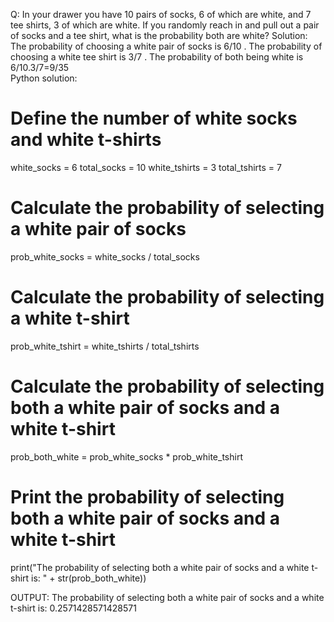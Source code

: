 Q: In your drawer you have 10 pairs of socks, 6 of which are white, and 7 tee shirts, 3 of which are white. If you randomly reach in and pull out a pair of socks and a tee shirt, what is the probability both are white?
Solution: 
The probability of choosing a white pair of socks is 6/10 .
The probability of choosing a white tee shirt is 3/7 .
The probability of both being white is 6/10.3/7=9/35  
Python solution:
# Define the number of white socks and white t-shirts
white_socks = 6
total_socks = 10
white_tshirts = 3
total_tshirts = 7

# Calculate the probability of selecting a white pair of socks
prob_white_socks = white_socks / total_socks

# Calculate the probability of selecting a white t-shirt
prob_white_tshirt = white_tshirts / total_tshirts

# Calculate the probability of selecting both a white pair of socks and a white t-shirt
prob_both_white = prob_white_socks * prob_white_tshirt

# Print the probability of selecting both a white pair of socks and a white t-shirt
print("The probability of selecting both a white pair of socks and a white t-shirt is: " + str(prob_both_white))


OUTPUT:
The probability of selecting both a white pair of socks and a white t-shirt is: 0.2571428571428571

